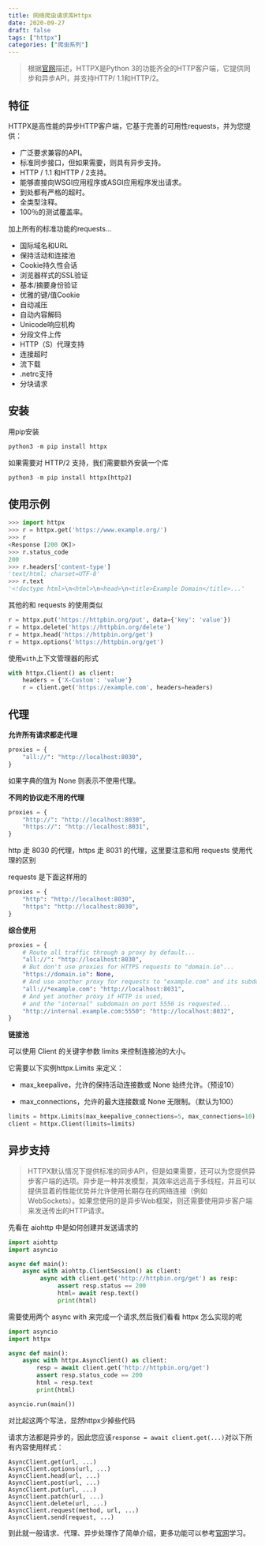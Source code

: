 ```yaml
---
title: 网络爬虫请求库Httpx
date: 2020-09-27
draft: false
tags: ["httpx"]
categories: ["爬虫系列"]
---
```


>根据[官网](https://www.python-httpx.org/)描述，HTTPX是Python 3的功能齐全的HTTP客户端，它提供同步和异步API，并支持HTTP/ 1.1和HTTP/2。

## 特征

HTTPX是高性能的异步HTTP客户端，它基于完善的可用性requests，并为您提供：

- 广泛要求兼容的API。
- 标准同步接口，但如果需要，则具有异步支持。
- HTTP / 1.1 和HTTP / 2支持。
- 能够直接向WSGI应用程序或ASGI应用程序发出请求。
- 到处都有严格的超时。
- 全类型注释。
- 100％的测试覆盖率。

加上所有的标准功能的requests...

- 国际域名和URL
- 保持活动和连接池
- Cookie持久性会话
- 浏览器样式的SSL验证
- 基本/摘要身份验证
- 优雅的键/值Cookie
- 自动减压
- 自动内容解码
- Unicode响应机构
- 分段文件上传
- HTTP（S）代理支持
- 连接超时
- 流下载
- .netrc支持
- 分块请求


## 安装

用pip安装
```python
python3 -m pip install httpx
```

如果需要对 HTTP/2 支持，我们需要额外安装一个库
```python
python3 -m pip install httpx[http2]
```

## 使用示例

```python
>>> import httpx
>>> r = httpx.get('https://www.example.org/')
>>> r
<Response [200 OK]>
>>> r.status_code
200
>>> r.headers['content-type']
'text/html; charset=UTF-8'
>>> r.text
'<!doctype html>\n<html>\n<head>\n<title>Example Domain</title>...'
```

其他的和 requests 的使用类似

```python
r = httpx.put('https://httpbin.org/put', data={'key': 'value'})
r = httpx.delete('https://httpbin.org/delete')
r = httpx.head('https://httpbin.org/get')
r = httpx.options('https://httpbin.org/get')
```

使用`with`上下文管理器的形式

```python
with httpx.Client() as client:
    headers = {'X-Custom': 'value'}
    r = client.get('https://example.com', headers=headers)
```



## 代理

**允许所有请求都走代理**

```python
proxies = {
    "all://": "http://localhost:8030",
}
```
如果字典的值为 None 则表示不使用代理。

**不同的协议走不用的代理**

```python
proxies = {
    "http://": "http://localhost:8030",
    "https://": "http://localhost:8031",
}
```

http 走 8030 的代理，https 走 8031 的代理，这里要注意和用 requests 使用代理的区别

requests 是下面这样用的
```python
proxies = {
    "http": "http://localhost:8030",
    "https": "http://localhost:8030",
}
```

**综合使用**
```python
proxies = {
    # Route all traffic through a proxy by default...
    "all://": "http://localhost:8030",
    # But don't use proxies for HTTPS requests to "domain.io"...
    "https://domain.io": None,
    # And use another proxy for requests to "example.com" and its subdomains...
    "all://*example.com": "http://localhost:8031",
    # And yet another proxy if HTTP is used,
    # and the "internal" subdomain on port 5550 is requested...
    "http://internal.example.com:5550": "http://localhost:8032",
}
```

**链接池**

可以使用 Client 的关键字参数 limits 来控制连接池的大小。

它需要以下实例httpx.Limits 来定义：

- max_keepalive，允许的保持活动连接数或 None 始终允许。（预设10）

- max_connections，允许的最大连接数或 None 无限制。（默认为100）

```python
limits = httpx.Limits(max_keepalive_connections=5, max_connections=10)
client = httpx.Client(limits=limits)
```

## 异步支持

>HTTPX默认情况下提供标准的同步API，但是如果需要，还可以为您提供异步客户端的选项。异步是一种并发模型，其效率远远高于多线程，并且可以提供显着的性能优势并允许使用长期存在的网络连接（例如WebSockets）。如果您使用的是异步Web框架，则还需要使用异步客户端来发送传出的HTTP请求。

先看在 aiohttp 中是如何创建并发送请求的

```python
import aiohttp
import asyncio

async def main():
    async with aiohttp.ClientSession() as client:
         async with client.get('http://httpbin.org/get') as resp:
              assert resp.status == 200
              html= await resp.text()
              print(html)
```

需要使用两个 async with 来完成一个请求,然后我们看看 httpx 怎么实现的呢

```python
import asyncio
import httpx

async def main():
    async with httpx.AsyncClient() as client:
        resp = await client.get('http://httpbin.org/get')
        assert resp.status_code == 200
        html = resp.text
        print(html)

asyncio.run(main())
```

对比起这两个写法，显然httpx少掉些代码

请求方法都是异步的，因此您应该`response = await client.get(...)`对以下所有内容使用样式：
```
AsyncClient.get(url, ...)
AsyncClient.options(url, ...)
AsyncClient.head(url, ...)
AsyncClient.post(url, ...)
AsyncClient.put(url, ...)
AsyncClient.patch(url, ...)
AsyncClient.delete(url, ...)
AsyncClient.request(method, url, ...)
AsyncClient.send(request, ...)
```

到此就一般请求、代理、异步处理作了简单介绍，更多功能可以参考[官网](https://www.python-httpx.org/)学习。


